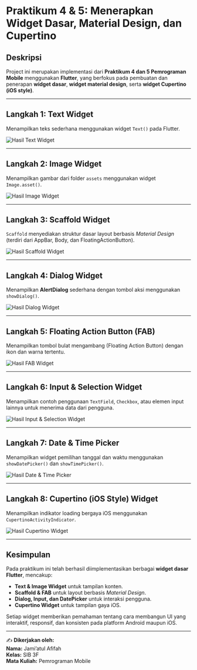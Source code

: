 # Praktikum 4 & 5: Menerapkan Widget Dasar, Material Design, dan Cupertino

## Deskripsi
Project ini merupakan implementasi dari **Praktikum 4 dan 5 Pemrograman Mobile** menggunakan **Flutter**, yang berfokus pada pembuatan dan penerapan **widget dasar**, **widget material design**, serta **widget Cupertino (iOS style)**.

---

## Langkah 1: Text Widget 
Menampilkan teks sederhana menggunakan widget `Text()` pada Flutter.

![Hasil Text Widget](https://raw.githubusercontent.com/JAfifah/PemrogramanMobile/main/JS5/hello_world14/screenshots/text_widget_result.png)

---

## Langkah 2: Image Widget 
Menampilkan gambar dari folder `assets` menggunakan widget `Image.asset()`.

![Hasil Image Widget](https://raw.githubusercontent.com/JAfifah/PemrogramanMobile/main/JS5/hello_world14/screenshots/ImageWidget.png)

---

## Langkah 3: Scaffold Widget 
`Scaffold` menyediakan struktur dasar layout berbasis *Material Design* (terdiri dari AppBar, Body, dan FloatingActionButton).

![Hasil Scaffold Widget](https://raw.githubusercontent.com/JAfifah/PemrogramanMobile/main/JS5/hello_world14/screenshots/ScaffoldWidget.png)

---

## Langkah 4: Dialog Widget 
Menampilkan **AlertDialog** sederhana dengan tombol aksi menggunakan `showDialog()`.

![Hasil Dialog Widget](https://raw.githubusercontent.com/JAfifah/PemrogramanMobile/main/JS5/hello_world14/screenshots/DialogWidget.png)

---

## Langkah 5: Floating Action Button (FAB) 
Menampilkan tombol bulat mengambang (Floating Action Button) dengan ikon dan warna tertentu.

![Hasil FAB Widget](https://raw.githubusercontent.com/JAfifah/PemrogramanMobile/main/JS5/hello_world14/screenshots/FAB.png)

---

## Langkah 6: Input & Selection Widget 
Menampilkan contoh penggunaan `TextField`, `Checkbox`, atau elemen input lainnya untuk menerima data dari pengguna.

![Hasil Input & Selection Widget](https://raw.githubusercontent.com/JAfifah/PemrogramanMobile/main/JS5/hello_world14/screenshots/Input_SelectionWidget.png)

---

## Langkah 7: Date & Time Picker 
Menampilkan widget pemilihan tanggal dan waktu menggunakan `showDatePicker()` dan `showTimePicker()`.

![Hasil Date & Time Picker](https://raw.githubusercontent.com/JAfifah/PemrogramanMobile/main/JS5/hello_world14/screenshots/Date_TimePicker.png)

---

## Langkah 8: Cupertino (iOS Style) Widget 
Menampilkan indikator loading bergaya iOS menggunakan `CupertinoActivityIndicator`.

![Hasil Cupertino Widget](https://raw.githubusercontent.com/JAfifah/PemrogramanMobile/main/JS5/hello_world14/screenshots/cupertino_result.png)

---

## Kesimpulan
Pada praktikum ini telah berhasil diimplementasikan berbagai **widget dasar Flutter**, mencakup:
- **Text & Image Widget** untuk tampilan konten.
- **Scaffold & FAB** untuk layout berbasis *Material Design*.
- **Dialog, Input, dan DatePicker** untuk interaksi pengguna.
- **Cupertino Widget** untuk tampilan gaya iOS.

Setiap widget memberikan pemahaman tentang cara membangun UI yang interaktif, responsif, dan konsisten pada platform Android maupun iOS.

---

✍️ **Dikerjakan oleh:**  
**Nama:** Jami’atul Afifah  
**Kelas:** SIB 3F  
**Mata Kuliah:** Pemrograman Mobile

